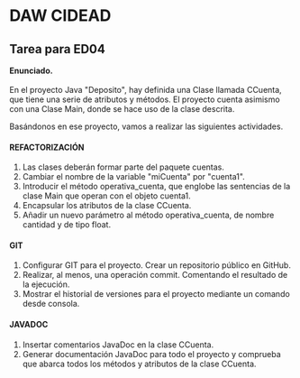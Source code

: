 <h1> DAW CIDEAD </h1>

<h2>Tarea para ED04</h2>

<b>Enunciado.</b> <br> <br>
En el proyecto Java "Deposito", hay definida una Clase llamada CCuenta, que tiene una serie de atributos y métodos. El proyecto cuenta asimismo con una Clase Main, donde se hace uso de la clase descrita.

Basándonos en ese proyecto, vamos a realizar las siguientes actividades.

<section>
<h4>REFACTORIZACIÓN </h4>
<ol>
<li>Las clases deberán formar parte del paquete cuentas.</li>
<li>Cambiar el nombre de la variable "miCuenta" por "cuenta1".</li>
<li>Introducir el método operativa_cuenta, que englobe las sentencias de la clase Main que operan con el objeto cuenta1.</li>
<li>Encapsular los atributos de la clase CCuenta.</li>
<li>Añadir un nuevo parámetro al método operativa_cuenta, de nombre cantidad y de tipo float.</li>
<ol>
</section>

<section>
<h4>GIT </h4>
<ol>
<li>Configurar GIT para el proyecto. Crear un repositorio público en GitHub.</li>
<li>Realizar, al menos, una operación commit. Comentando el resultado de la ejecución.</li>
<li>Mostrar el historial de versiones para el proyecto mediante un comando desde consola.</li>
<ol>
</section>

<section>
<h4>JAVADOC </h4>
<ol>
<li>Insertar comentarios JavaDoc en la clase CCuenta.</li>
<li>Generar documentación JavaDoc para todo el proyecto y comprueba que abarca todos los métodos y atributos de la clase CCuenta.</li>
<ol>
</section>
